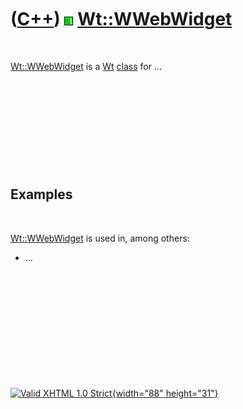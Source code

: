 



 

 

 

 

 

([C++](Cpp.htm)) ![Wt](PicWt.png) [Wt::WWebWidget](CppWWebWidget.htm)
=====================================================================

 

[Wt::WWebWidget](CppWWebWidget.htm) is a [Wt](CppWt.htm)
[class](CppClass.htm) for ...

 

 

 

 

 

Examples
--------

 

[Wt::WWebWidget](CppWWebWidget.htm) is used in, among others:

-   ...

 

 

 

 

 





 

[![Valid XHTML 1.0 Strict](valid-xhtml10.png){width="88"
height="31"}](http://validator.w3.org/check?uri=referer)

